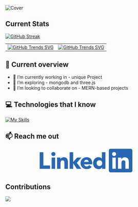 ![Cover](https://raw.githubusercontent.com/mdmonir-hossain/mdmonir-hossain/main/images/banner%20.gif "Cover")

## Current Stats
[![GitHub Streak](https://github-readme-streak-stats.herokuapp.com?user=mdmonir-hossain&theme=blue-green)](https://git.io/streak-stats)

 
 |              |       |
| ---------------------- | ---------------------- |
| [![GitHub Trends SVG](https://api.githubtrends.io/user/svg/mdmonir-hossain/repos?time_range=one_year&theme=bright_lights)](https://githubtrends.io)  | [![GitHub Trends SVG](https://api.githubtrends.io/user/svg/mdmonir-hossain/langs?time_range=one_year&theme=bright_lights)](https://githubtrends.io) |
 


## :eyes: Current overview
- 🔭 I’m currently working in -  unique Project
- 🌱 I’m exploring - mongodb and three.js
- 👯 I’m looking to collaborate on -  MERN-based projects

## :computer: Technologies that I know


[![My Skills](https://skillicons.dev/icons?i=html,css,javascript,firebase,react,mongodb,express,tailwind,nodejs,figma&theme=light)](https://skillicons.dev)

## :mailbox: Reach me out
[<p align="center"><img height="75" src="https://raw.githubusercontent.com/mdmonir-hossain/mdmonir-hossain/main/images/Linkedin-logo-png.png">](https://www.linkedin.com/in/monir-hossain-639009b1/) </p>

## Contributions

![](http://github-profile-summary-cards.vercel.app/api/cards/profile-details?username=mdmonir-hossain&theme=blue_green) 

